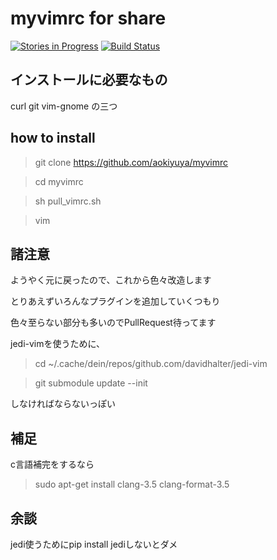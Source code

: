 # myvimrc for share
[![Stories in Progress](https://badge.waffle.io/aokiyuya/myvimrc.svg?label=waffle%3Ain%20progress&title=In%20Progress)](http://waffle.io/aokiyuya/myvimrc)
[![Build Status](https://travis-ci.org/aokiyuya/myvimrc.svg?branch=master)](https://travis-ci.org/aokiyuya/myvimrc)

## インストールに必要なもの
curl git vim-gnome の三つ

## how to install

> git clone https://github.com/aokiyuya/myvimrc

> cd myvimrc

> sh pull_vimrc.sh

> vim


## 諸注意

ようやく元に戻ったので、これから色々改造します

とりあえずいろんなプラグインを追加していくつもり

色々至らない部分も多いのでPullRequest待ってます

jedi-vimを使うために、

> cd ~/.cache/dein/repos/github.com/davidhalter/jedi-vim

> git submodule update --init

しなければならないっぽい


## 補足

c言語補完をするなら

> sudo apt-get install clang-3.5 clang-format-3.5

## 余談

jedi使うためにpip install jediしないとダメ
